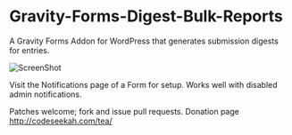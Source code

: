 Gravity-Forms-Digest-Bulk-Reports
=================================

A Gravity Forms Addon for WordPress that generates submission digests for entries.

![ScreenShot](http://anony.ws/i/2013/03/24/6mnZV.png)

Visit the Notifications page of a Form for setup. Works well with disabled admin notifications.

Patches welcome; fork and issue pull requests. Donation page http://codeseekah.com/tea/
